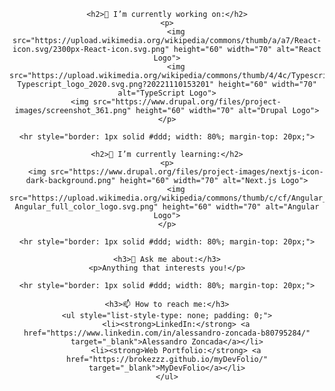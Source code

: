 <div style="text-align: center; font-family: Arial, sans-serif;">

    <h2>🔭 I’m currently working on:</h2>
    <p>
        <img src="https://upload.wikimedia.org/wikipedia/commons/thumb/a/a7/React-icon.svg/2300px-React-icon.svg.png" height="60" width="70" alt="React Logo">
        <img src="https://upload.wikimedia.org/wikipedia/commons/thumb/4/4c/Typescript_logo_2020.svg/512px-Typescript_logo_2020.svg.png?20221110153201" height="60" width="70" alt="TypeScript Logo">
        <img src="https://www.drupal.org/files/project-images/screenshot_361.png" height="60" width="70" alt="Drupal Logo">
    </p>

    <hr style="border: 1px solid #ddd; width: 80%; margin-top: 20px;">

    <h2>🌱 I’m currently learning:</h2>
    <p>
        <img src="https://www.drupal.org/files/project-images/nextjs-icon-dark-background.png" height="60" width="70" alt="Next.js Logo">
        <img src="https://upload.wikimedia.org/wikipedia/commons/thumb/c/cf/Angular_full_color_logo.svg/1200px-Angular_full_color_logo.svg.png" height="60" width="70" alt="Angular Logo">
    </p>

    <hr style="border: 1px solid #ddd; width: 80%; margin-top: 20px;">

    <h3>💬 Ask me about:</h3>
    <p>Anything that interests you!</p>

    <hr style="border: 1px solid #ddd; width: 80%; margin-top: 20px;">

    <h3>📫 How to reach me:</h3>
    <ul style="list-style-type: none; padding: 0;">
        <li><strong>LinkedIn:</strong> <a href="https://www.linkedin.com/in/alessandro-zoncada-b80795284/" target="_blank">Alessandro Zoncada</a></li>
        <li><strong>Web Portfolio:</strong> <a href="https://brokezzz.github.io/myDevFolio/" target="_blank">MyDevFolio</a></li>
    </ul>

</div>
